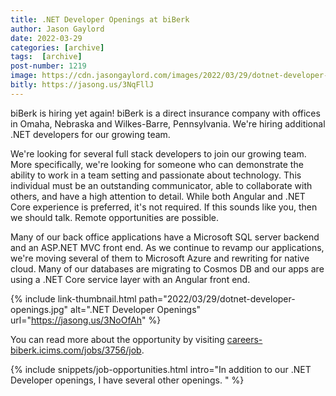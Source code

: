 ```yaml
---
title: .NET Developer Openings at biBerk
author: Jason Gaylord
date: 2022-03-29
categories: [archive]
tags:  [archive]
post-number: 1219
image: https://cdn.jasongaylord.com/images/2022/03/29/dotnet-developer-openings.jpg
bitly: https://jasong.us/3NqFllJ
---
```


biBerk is hiring yet again! biBerk is a direct insurance company with offices in Omaha, Nebraska and Wilkes-Barre, Pennsylvania. We're hiring additional .NET developers for our growing team. 

We're looking for several full stack developers to join our growing team. More specifically, we're looking for someone who can demonstrate the ability to work in a team setting and passionate about technology. This individual must be an outstanding communicator, able to collaborate with others, and have a high attention to detail. While both Angular and .NET Core experience is preferred, it's not required. If this sounds like you, then we should talk. Remote opportunities are possible.

Many of our back office applications have a Microsoft SQL server backend and an ASP.NET MVC front end. As we continue to revamp our applications, we're moving several of them to Microsoft Azure and rewriting for native cloud. Many of our databases are migrating to Cosmos DB and our apps are using a .NET Core service layer with an Angular front end. 

{% include link-thumbnail.html path="2022/03/29/dotnet-developer-openings.jpg" alt=".NET Developer Openings" url="https://jasong.us/3NoOfAh" %}

You can read more about the opportunity by visiting [careers-biberk.icims.com/jobs/3756/job](https://jasong.us/3NoOfAh).

{% include snippets/job-opportunities.html intro="In addition to our .NET Developer openings, I have several other openings. " %}